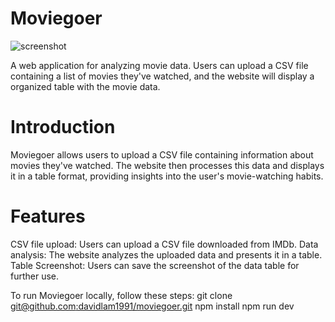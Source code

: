 # Moviegoer
![screenshot](https://example.com/logo.png)

A web application for analyzing movie data. Users can upload a CSV file containing a list of movies they've watched, and the website will display a organized table with the movie data.

# Introduction
Moviegoer allows users to upload a CSV file containing information about movies they've watched. The website then processes this data and displays it in a table format, providing insights into the user's movie-watching habits.

# Features
CSV file upload: Users can upload a CSV file downloaded from IMDb.
Data analysis: The website analyzes the uploaded data and presents it in a table.
Table Screenshot: Users can save the screenshot of the data table for further use.

To run Moviegoer locally, follow these steps:
git clone [git@github.com:davidlam1991/moviegoer.git](https://github.com/davidlam1991/moviegoer.git)
npm install
npm run dev